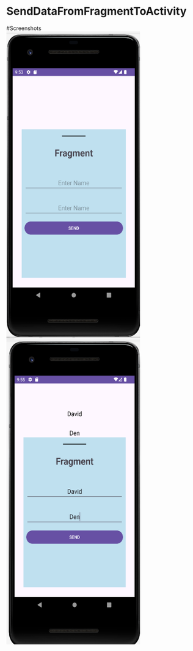 # SendDataFromFragmentToActivity </br>
#Screenshots </br>
<img src="Image/img1.png" width="350" height="800">
<img src="Image/img2.png" width="350" height="800">
